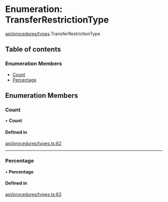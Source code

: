 # Enumeration: TransferRestrictionType

[api/procedures/types](../wiki/api.procedures.types).TransferRestrictionType

## Table of contents

### Enumeration Members

- [Count](../wiki/api.procedures.types.TransferRestrictionType#count)
- [Percentage](../wiki/api.procedures.types.TransferRestrictionType#percentage)

## Enumeration Members

### Count

• **Count**

#### Defined in

[api/procedures/types.ts:62](https://github.com/PolymathNetwork/polymesh-sdk/blob/299ce247/src/api/procedures/types.ts#L62)

___

### Percentage

• **Percentage**

#### Defined in

[api/procedures/types.ts:63](https://github.com/PolymathNetwork/polymesh-sdk/blob/299ce247/src/api/procedures/types.ts#L63)
